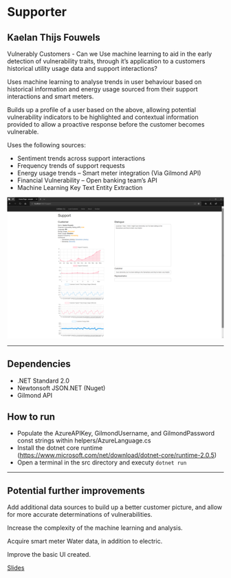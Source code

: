 ﻿# Supporter

## Kaelan Thijs Fouwels

Vulnerably Customers - Can we Use machine learning to aid in the early detection of vulnerability traits, through it’s application to a customers historical utility usage data and support interactions?

Uses machine learning to analyse trends in user behaviour based on historical information and energy usage sourced from their support interactions and smart meters.

Builds up a profile of a user based on the above, allowing potential vulnerability indicators to be highlighted and contextual information provided to allow a proactive response before the customer becomes vulnerable.

Uses the following sources:
- Sentiment trends across support interactions
- Frequency trends of support requests
- Energy usage trends – Smart meter integration (Via Gilmond API)
- Financial Vulnerability – Open banking team’s API
- Machine Learning Key Text Entity Extraction


![Application Image](./img-application.png)


---

## Dependencies

- .NET Standard 2.0
- Newtonsoft JSON.NET (Nuget)
- Gilmond API

## How to run

- Populate the AzureAPIKey, GilmondUsername, and GilmondPassword const strings within helpers/AzureLanguage.cs
- Install the dotnet core runtime (https://www.microsoft.com/net/download/dotnet-core/runtime-2.0.5)
- Open a terminal in the src directory and executy `dotnet run`

---

## Potential further improvements

Add additional data sources to build up a better customer picture, and allow for more accurate determinations of vulnerabilities.

Increase the complexity of the machine learning and analysis.

Acquire smart meter Water data, in addition to electric.

Improve the basic UI created.

[Slides](./slides.pdf)
